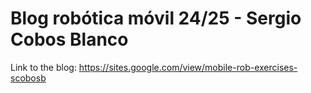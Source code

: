 # Blog robótica móvil 24/25 - Sergio Cobos Blanco
Link to the blog: https://sites.google.com/view/mobile-rob-exercises-scobosb